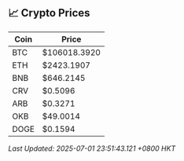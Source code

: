 ## 📈 Crypto Prices

| Coin | Price |
| ---- | ----- |
| BTC | $106018.3920 |
| ETH | $2423.1907 |
| BNB | $646.2145 |
| CRV | $0.5096 |
| ARB | $0.3271 |
| OKB | $49.0014 |
| DOGE | $0.1594 |

_Last Updated: 2025-07-01 23:51:43.121 +0800 HKT_